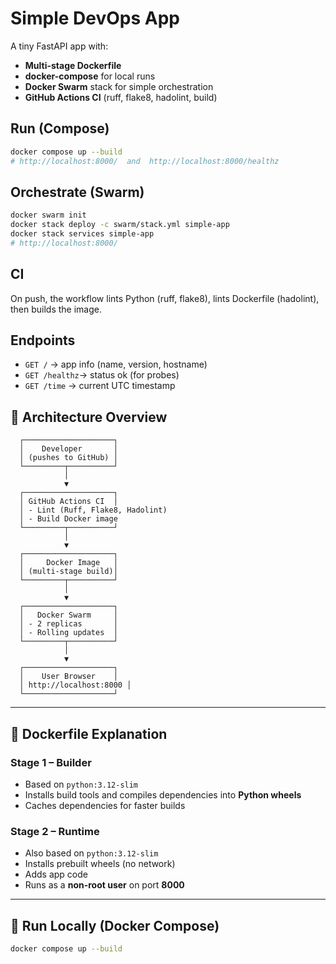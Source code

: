 # Simple DevOps App 

A tiny FastAPI app with:
- **Multi-stage Dockerfile**
- **docker-compose** for local runs
- **Docker Swarm** stack for simple orchestration
- **GitHub Actions CI** (ruff, flake8, hadolint, build)

## Run (Compose)
```bash
docker compose up --build
# http://localhost:8000/  and  http://localhost:8000/healthz
```

## Orchestrate (Swarm)
```bash
docker swarm init
docker stack deploy -c swarm/stack.yml simple-app
docker stack services simple-app
# http://localhost:8000/
```

## CI
On push, the workflow lints Python (ruff, flake8), lints Dockerfile (hadolint), then builds the image.

## Endpoints
- `GET /`       → app info (name, version, hostname)
- `GET /healthz`→ status ok (for probes)
- `GET /time`   → current UTC timestamp

## 🧭 Architecture Overview
      ┌────────────────────┐
      │    Developer       │
      │ (pushes to GitHub) │
      └─────────┬──────────┘
                │
                ▼
      ┌────────────────────┐
      │ GitHub Actions CI  │
      │ - Lint (Ruff, Flake8, Hadolint)
      │ - Build Docker image
      └─────────┬──────────┘
                │
                ▼
      ┌────────────────────┐
      │     Docker Image   │
      │ (multi-stage build)│
      └─────────┬──────────┘
                │
                ▼
      ┌────────────────────┐
      │   Docker Swarm     │
      │ - 2 replicas       │
      │ - Rolling updates  │
      └─────────┬──────────┘
                │
                ▼
      ┌────────────────────┐
      │    User Browser    │
      │ http://localhost:8000 │
      └────────────────────┘

---

## 🧱 Dockerfile Explanation

### **Stage 1 – Builder**
- Based on `python:3.12-slim`
- Installs build tools and compiles dependencies into **Python wheels**
- Caches dependencies for faster builds

### **Stage 2 – Runtime**
- Also based on `python:3.12-slim`
- Installs prebuilt wheels (no network)
- Adds app code
- Runs as a **non-root user** on port **8000**

---

## 🚀 Run Locally (Docker Compose)

```bash
docker compose up --build


